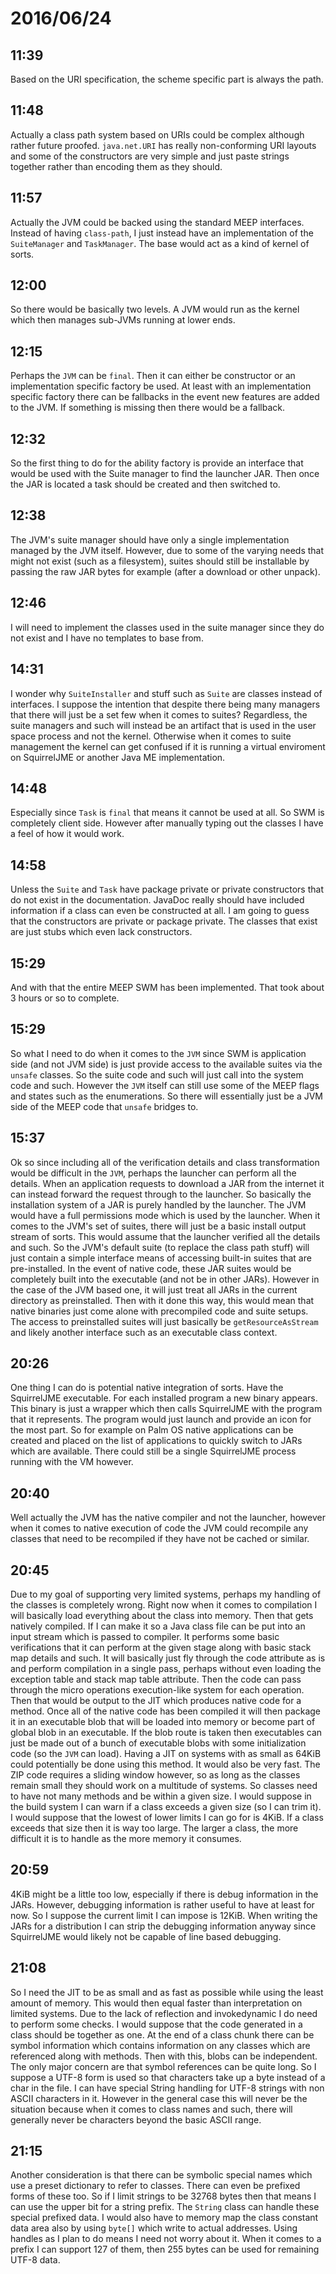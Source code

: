 # 2016/06/24

## 11:39

Based on the URI specification, the scheme specific part is always the path.

## 11:48

Actually a class path system based on URIs could be complex although rather
future proofed. `java.net.URI` has really non-conforming URI layouts and some
of the constructors are very simple and just paste strings together rather
than encoding them as they should.

## 11:57

Actually the JVM could be backed using the standard MEEP interfaces. Instead of
having `class-path`, I just instead have an implementation of the
`SuiteManager` and `TaskManager`. The base would act as a kind of kernel of
sorts.

## 12:00

So there would be basically two levels. A JVM would run as the kernel which
then manages sub-JVMs running at lower ends.

## 12:15

Perhaps the `JVM` can be `final`. Then it can either be constructor or an
implementation specific factory be used. At least with an implementation
specific factory there can be fallbacks in the event new features are added
to the JVM. If something is missing then there would be a fallback.

## 12:32

So the first thing to do for the ability factory is provide an interface that
would be used with the Suite manager to find the launcher JAR. Then once the
JAR is located a task should be created and then switched to.

## 12:38

The JVM's suite manager should have only a single implementation managed by
the JVM itself. However, due to some of the varying needs that might not exist
(such as a filesystem), suites should still be installable by passing the raw
JAR bytes for example (after a download or other unpack).

## 12:46

I will need to implement the classes used in the suite manager since they do
not exist and I have no templates to base from.

## 14:31

I wonder why `SuiteInstaller` and stuff such as `Suite` are classes instead
of interfaces. I suppose the intention that despite there being many managers
that there will just be a set few when it comes to suites? Regardless, the
suite managers and such will instead be an artifact that is used in the
user space process and not the kernel. Otherwise when it comes to suite
management the kernel can get confused if it is running a virtual enviroment
on SquirrelJME or another Java ME implementation.

## 14:48

Especially since `Task` is `final` that means it cannot be used at all. So
SWM is completely client side. However after manually typing out the classes
I have a feel of how it would work.

## 14:58

Unless the `Suite` and `Task` have package private or private constructors that
do not exist in the documentation. JavaDoc really should have included
information if a class can even be constructed at all. I am going to guess that
the constructors are private or package private. The classes that exist are
just stubs which even lack constructors.

## 15:29

And with that the entire MEEP SWM has been implemented. That took about 3 hours
or so to complete.

## 15:29

So what I need to do when it comes to the `JVM` since SWM is application side
(and not JVM side) is just provide access to the available suites via the
`unsafe` classes. So the suite code and such will just call into the system
code and such. However the `JVM` itself can still use some of the MEEP flags
and states such as the enumerations. So there will essentially just be a JVM
side of the MEEP code that `unsafe` bridges to.

## 15:37

Ok so since including all of the verification details and class transformation
would be difficult in the `JVM`, perhaps the launcher can perform all the
details. When an application requests to download a JAR from the internet it
can instead forward the request through to the launcher. So basically the
installation system of a JAR is purely handled by the launcher. The JVM would
have a full permissions mode which is used by the launcher. When it comes to
the JVM's set of suites, there will just be a basic install output stream of
sorts. This would assume that the launcher verified all the details and such.
So the JVM's default suite (to replace the class path stuff) will just
contain a simple interface means of accessing built-in suites that are
pre-installed. In the event of native code, these JAR suites would be
completely built into the executable (and not be in other JARs). However in the
case of the JVM based one, it will just treat all JARs in the current
directory as preinstalled. Then with it done this way, this would mean that
native binaries just come alone with precompiled code and suite setups. The
access to preinstalled suites will just basically be `getResourceAsStream`
and likely another interface such as an executable class context.

## 20:26

One thing I can do is potential native integration of sorts. Have the
SquirrelJME executable. For each installed program a new binary appears. This
binary is just a wrapper which then calls SquirrelJME with the program that
it represents. The program would just launch and provide an icon for the
most part. So for example on Palm OS native applications can be created and
placed on the list of applications to quickly switch to JARs which are
available. There could still be a single SquirrelJME process running with the
VM however.

## 20:40

Well actually the JVM has the native compiler and not the launcher, however
when it comes to native execution of code the JVM could recompile any classes
that need to be recompiled if they have not be cached or similar.

## 20:45

Due to my goal of supporting very limited systems, perhaps my handling of the
classes is completely wrong. Right now when it comes to compilation I will
basically load everything about the class into memory. Then that gets
natively compiled. If I can make it so a Java class file can be put into an
input stream which is passed to compiler. It performs some basic verifications
that it can perform at the given stage along with basic stack map details and
such. It will basically just fly through the code attribute as is and perform
compilation in a single pass, perhaps without even loading the exception table
and stack map table attribute. Then the code can pass through the micro
operations execution-like system for each operation. Then that would be
output to the JIT which produces native code for a method. Once all of the
native code has been compiled it will then package it in an executable blob
that will be loaded into memory or become part of global blob in an executable.
If the blob route is taken then executables can just be made out of a bunch
of executable blobs with some initialization code (so the `JVM` can load).
Having a JIT on systems with as small as 64KiB could potentially be done using
this method. It would also be very fast. The ZIP code requires a sliding
window however, so as long as the classes remain small they should work on
a multitude of systems. So classes need to have not many methods and be within
a given size. I would suppose in the build system I can warn if a class
exceeds a given size (so I can trim it). I would suppose that the lowest of
lower limits I can go for is 4KiB. If a class exceeds that size then it is
way too large. The larger a class, the more difficult it is to handle as the
more memory it consumes.

## 20:59

4KiB might be a little too low, especially if there is debug information in
the JARs. However, debugging information is rather useful to have at least
for now. So I suppose the current limit I can impose is 12KiB. When writing the
JARs for a distribution I can strip the debugging information anyway since
SquirrelJME would likely not be capable of line based debugging.

## 21:08

So I need the JIT to be as small and as fast as possible while using the least
amount of memory. This would then equal faster than interpretation on limited
systems. Due to the lack of reflection and invokedynamic I do need to perform
some checks. I would suppose that the code generated in a class should be
together as one. At the end of a class chunk there can be symbol information
which contains information on any classes which are referenced along with
methods. Then with this, blobs can be independent. The only major concern are
that symbol references can be quite long. So I suppose a UTF-8 form
is used so that characters take up a byte instead of a char in the file. I
can have special String handling for UTF-8 strings with non ASCII characters in
it. However in the general case this will never be the situation because when
it comes to class names and such, there will generally never be characters
beyond the basic ASCII range.

## 21:15

Another consideration is that there can be symbolic special names which use
a preset dictionary to refer to classes. There can even be prefixed forms of
these too. So if I limit strings to be 32768 bytes then that means I can use
the upper bit for a string prefix. The `String` class can handle these special
prefixed data. I would also have to memory map the class constant data area
also by using `byte[]` which write to actual addresses. Using handles as I
plan to do means I need not worry about it. When it comes to a prefix I can
support 127 of them, then 255 bytes can be used for remaining UTF-8 data.

